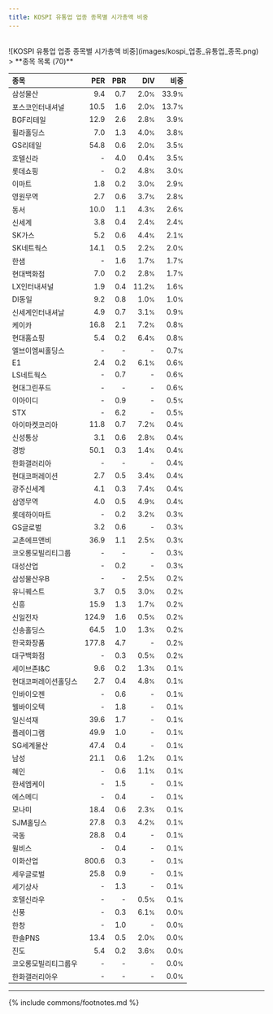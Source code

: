 ```yaml
---
title: KOSPI 유통업 업종 종목별 시가총액 비중
---
```

<br>
![KOSPI 유통업 업종 종목별 시가총액 비중](images/kospi_업종_유통업_종목.png)
<br>
> **종목 목록 (70)**<a id="list"></a>

| **종목** | **PER** | **PBR** | **DIV** | **비중** |
| :------- | ------: | ------: | ------: | -------: |
| 삼성물산 | 9.4 | 0.7 | 2.0<small>%</small> | 33.9<small>%</small> |
| 포스코인터내셔널 | 10.5 | 1.6 | 2.0<small>%</small> | 13.7<small>%</small> |
| BGF리테일 | 12.9 | 2.6 | 2.8<small>%</small> | 3.9<small>%</small> |
| 휠라홀딩스 | 7.0 | 1.3 | 4.0<small>%</small> | 3.8<small>%</small> |
| GS리테일 | 54.8 | 0.6 | 2.0<small>%</small> | 3.5<small>%</small> |
| 호텔신라 | - | 4.0 | 0.4<small>%</small> | 3.5<small>%</small> |
| 롯데쇼핑 | - | 0.2 | 4.8<small>%</small> | 3.0<small>%</small> |
| 이마트 | 1.8 | 0.2 | 3.0<small>%</small> | 2.9<small>%</small> |
| 영원무역 | 2.7 | 0.6 | 3.7<small>%</small> | 2.8<small>%</small> |
| 동서 | 10.0 | 1.1 | 4.3<small>%</small> | 2.6<small>%</small> |
| 신세계 | 3.8 | 0.4 | 2.4<small>%</small> | 2.4<small>%</small> |
| SK가스 | 5.2 | 0.6 | 4.4<small>%</small> | 2.1<small>%</small> |
| SK네트웍스 | 14.1 | 0.5 | 2.2<small>%</small> | 2.0<small>%</small> |
| 한샘 | - | 1.6 | 1.7<small>%</small> | 1.7<small>%</small> |
| 현대백화점 | 7.0 | 0.2 | 2.8<small>%</small> | 1.7<small>%</small> |
| LX인터내셔널 | 1.9 | 0.4 | 11.2<small>%</small> | 1.6<small>%</small> |
| DI동일 | 9.2 | 0.8 | 1.0<small>%</small> | 1.0<small>%</small> |
| 신세계인터내셔날 | 4.9 | 0.7 | 3.1<small>%</small> | 0.9<small>%</small> |
| 케이카 | 16.8 | 2.1 | 7.2<small>%</small> | 0.8<small>%</small> |
| 현대홈쇼핑 | 5.4 | 0.2 | 6.4<small>%</small> | 0.8<small>%</small> |
| 엘브이엠씨홀딩스 | - | - | - | 0.7<small>%</small> |
| E1 | 2.4 | 0.2 | 6.1<small>%</small> | 0.6<small>%</small> |
| LS네트웍스 | - | 0.7 | - | 0.6<small>%</small> |
| 현대그린푸드 | - | - | - | 0.6<small>%</small> |
| 이아이디 | - | 0.9 | - | 0.5<small>%</small> |
| STX | - | 6.2 | - | 0.5<small>%</small> |
| 아이마켓코리아 | 11.8 | 0.7 | 7.2<small>%</small> | 0.4<small>%</small> |
| 신성통상 | 3.1 | 0.6 | 2.8<small>%</small> | 0.4<small>%</small> |
| 경방 | 50.1 | 0.3 | 1.4<small>%</small> | 0.4<small>%</small> |
| 한화갤러리아 | - | - | - | 0.4<small>%</small> |
| 현대코퍼레이션 | 2.7 | 0.5 | 3.4<small>%</small> | 0.4<small>%</small> |
| 광주신세계 | 4.1 | 0.3 | 7.4<small>%</small> | 0.4<small>%</small> |
| 삼영무역 | 4.0 | 0.5 | 4.9<small>%</small> | 0.4<small>%</small> |
| 롯데하이마트 | - | 0.2 | 3.2<small>%</small> | 0.3<small>%</small> |
| GS글로벌 | 3.2 | 0.6 | - | 0.3<small>%</small> |
| 교촌에프앤비 | 36.9 | 1.1 | 2.5<small>%</small> | 0.3<small>%</small> |
| 코오롱모빌리티그룹 | - | - | - | 0.3<small>%</small> |
| 대성산업 | - | 0.2 | - | 0.3<small>%</small> |
| 삼성물산우B | - | - | 2.5<small>%</small> | 0.2<small>%</small> |
| 유니퀘스트 | 3.7 | 0.5 | 3.0<small>%</small> | 0.2<small>%</small> |
| 신흥 | 15.9 | 1.3 | 1.7<small>%</small> | 0.2<small>%</small> |
| 신일전자 | 124.9 | 1.6 | 0.5<small>%</small> | 0.2<small>%</small> |
| 신송홀딩스 | 64.5 | 1.0 | 1.3<small>%</small> | 0.2<small>%</small> |
| 한국화장품 | 177.8 | 4.7 | - | 0.2<small>%</small> |
| 대구백화점 | - | 0.3 | 0.5<small>%</small> | 0.2<small>%</small> |
| 세이브존I&C | 9.6 | 0.2 | 1.3<small>%</small> | 0.1<small>%</small> |
| 현대코퍼레이션홀딩스 | 2.7 | 0.4 | 4.8<small>%</small> | 0.1<small>%</small> |
| 인바이오젠 | - | 0.6 | - | 0.1<small>%</small> |
| 웰바이오텍 | - | 1.8 | - | 0.1<small>%</small> |
| 일신석재 | 39.6 | 1.7 | - | 0.1<small>%</small> |
| 플레이그램 | 49.9 | 1.0 | - | 0.1<small>%</small> |
| SG세계물산 | 47.4 | 0.4 | - | 0.1<small>%</small> |
| 남성 | 21.1 | 0.6 | 1.2<small>%</small> | 0.1<small>%</small> |
| 혜인 | - | 0.6 | 1.1<small>%</small> | 0.1<small>%</small> |
| 한세엠케이 | - | 1.5 | - | 0.1<small>%</small> |
| 에스메디 | - | 0.4 | - | 0.1<small>%</small> |
| 모나미 | 18.4 | 0.6 | 2.3<small>%</small> | 0.1<small>%</small> |
| SJM홀딩스 | 27.8 | 0.3 | 4.2<small>%</small> | 0.1<small>%</small> |
| 국동 | 28.8 | 0.4 | - | 0.1<small>%</small> |
| 윌비스 | - | 0.4 | - | 0.1<small>%</small> |
| 이화산업 | 800.6 | 0.3 | - | 0.1<small>%</small> |
| 세우글로벌 | 25.8 | 0.9 | - | 0.1<small>%</small> |
| 세기상사 | - | 1.3 | - | 0.1<small>%</small> |
| 호텔신라우 | - | - | 0.5<small>%</small> | 0.1<small>%</small> |
| 신풍 | - | 0.3 | 6.1<small>%</small> | 0.0<small>%</small> |
| 한창 | - | 1.0 | - | 0.0<small>%</small> |
| 한솔PNS | 13.4 | 0.5 | 2.0<small>%</small> | 0.0<small>%</small> |
| 진도 | 5.4 | 0.2 | 3.6<small>%</small> | 0.0<small>%</small> |
| 코오롱모빌리티그룹우 | - | - | - | 0.0<small>%</small> |
| 한화갤러리아우 | - | - | - | 0.0<small>%</small> |

---
{% include commons/footnotes.md %}